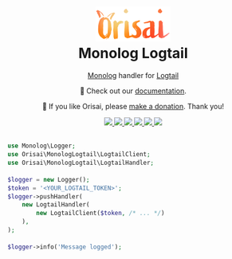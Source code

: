 <h1 align="center">
	<img src="https://github.com/orisai/.github/blob/main/images/repo_title.png?raw=true" alt="Orisai"/>
	<br/>
	Monolog Logtail
</h1>

<p align="center">
	<a href="https://github.com/Seldaek/monolog">Monolog</a> handler for <a href="https://betterstack.com/logtail">Logtail</a>
</p>

<p align="center">
	📄 Check out our <a href="docs/README.md">documentation</a>.
</p>

<p align="center">
	💸 If you like Orisai, please <a href="https://orisai.dev/sponsor">make a donation</a>. Thank you!
</p>

<p align="center">
	<a href="https://github.com/orisai/monolog-logtail/actions?query=workflow%3Aci">
		<img src="https://github.com/orisai/monolog-logtail/workflows/ci/badge.svg">
	</a>
	<a href="https://coveralls.io/r/orisai/monolog-logtail">
		<img src="https://badgen.net/coveralls/c/github/orisai/monolog-logtail/v1.x?cache=300">
	</a>
	<a href="https://dashboard.stryker-mutator.io/reports/github.com/orisai/monolog-logtail/v1.x">
		<img src="https://badge.stryker-mutator.io/github.com/orisai/monolog-logtail/v1.x">
	</a>
	<a href="https://packagist.org/packages/orisai/monolog-logtail">
		<img src="https://badgen.net/packagist/dt/orisai/monolog-logtail?cache=3600">
	</a>
	<a href="https://packagist.org/packages/orisai/monolog-logtail">
		<img src="https://badgen.net/packagist/v/orisai/monolog-logtail?cache=3600">
	</a>
	<a href="https://choosealicense.com/licenses/mpl-2.0/">
		<img src="https://badgen.net/badge/license/MPL-2.0/blue?cache=3600">
	</a>
<p>

##

```php
use Monolog\Logger;
use Orisai\MonologLogtail\LogtailClient;
use Orisai\MonologLogtail\LogtailHandler;

$logger = new Logger();
$token = '<YOUR_LOGTAIL_TOKEN>';
$logger->pushHandler(
	new LogtailHandler(
		new LogtailClient($token, /* ... */)
	),
);

$logger->info('Message logged');
```
